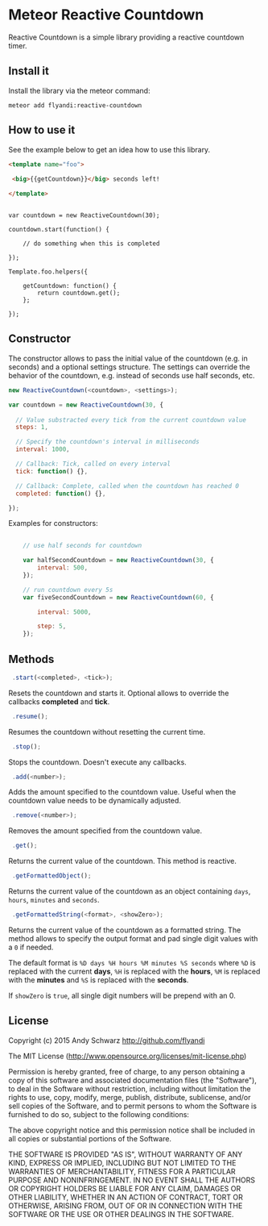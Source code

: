 Meteor Reactive Countdown
======

Reactive Countdown is a simple library providing a reactive countdown timer.

## Install it

Install the library via the meteor command:

```meteor add flyandi:reactive-countdown```


## How to use it

See the example below to get an idea how to use this library.

```html
<template name="foo">
 
 <big>{{getCountdown}}</big> seconds left!

</template>
```

```javasscript

var countdown = new ReactiveCountdown(30);

countdown.start(function() {
	
	// do something when this is completed

});

Template.foo.helpers({
		
	getCountdown: function() {
		return countdown.get();
	};

});
```


## Constructor

The constructor allows to pass the initial value of the countdown (e.g. in seconds) and a optional settings structure. The settings can override the behavior of the countdown, e.g. instead of seconds use half seconds, etc.

```javascript
new ReactiveCountdown(<countdown>, <settings>);

var countdown = new ReactiveCountdown(30, {
  
  // Value substracted every tick from the current countdown value
  steps: 1,  

  // Specify the countdown's interval in milliseconds
  interval: 1000,

  // Callback: Tick, called on every interval
  tick: function() {},

  // Callback: Complete, called when the countdown has reached 0
  completed: function() {},

});
```

Examples for constructors:

```javascript
	
	// use half seconds for countdown

	var halfSecondCountdown = new ReactiveCountdown(30, {
		interval: 500, 
	});

	// run countdown every 5s
	var fiveSecondCountdown = new ReactiveCountdown(60, {

		interval: 5000,

		step: 5,
	});

```


## Methods

```javascript
 .start(<completed>, <tick>);
```

Resets the countdown and starts it. Optional allows to override the callbacks **completed** and **tick**.


```javascript
 .resume();
```

Resumes the countdown without resetting the current time.


```javascript
 .stop();
```

Stops the countdown. Doesn't execute any callbacks.


```javascript
 .add(<number>);
```

Adds the amount specified to the countdown value. Useful when the countdown value needs to be dynamically adjusted.


```javascript
 .remove(<number>);
```

Removes the amount specified from the countdown value. 


```javascript
 .get();
```

Returns the current value of the countdown. This method is reactive.


```javascript
 .getFormattedObject();
```

Returns the current value of the countdown as an object containing ```days```, ```hours```, ```minutes``` and ```seconds```.


```javascript
 .getFormattedString(<format>, <showZero>);
```

Returns the current value of the countdown as a formatted string. The method allows to specify the output format and pad single digit values with a ```0``` if needed.

The default format is ```%D days %H hours %M minutes %S seconds``` where ```%D``` is replaced with the current **days**, ```%H``` is replaced with the **hours**, ```%M``` is replaced with the **minutes** and ```%S``` is replaced with the **seconds**.

If ```showZero``` is  ```true```, all single digit numbers will be prepend with an 0.


## License

Copyright (c) 2015 Andy Schwarz http://github.com/flyandi

The MIT License (http://www.opensource.org/licenses/mit-license.php)

Permission is hereby granted, free of charge, to any person obtaining a copy of this software and associated documentation files (the "Software"), to deal in the Software without restriction, including without limitation the rights to use, copy, modify, merge, publish, distribute, sublicense, and/or sell copies of the Software, and to permit persons to whom the Software is furnished to do so, subject to the following conditions:

The above copyright notice and this permission notice shall be included in all copies or substantial portions of the Software.

THE SOFTWARE IS PROVIDED "AS IS", WITHOUT WARRANTY OF ANY KIND, EXPRESS OR IMPLIED, INCLUDING BUT NOT LIMITED TO THE WARRANTIES OF MERCHANTABILITY, FITNESS FOR A PARTICULAR PURPOSE AND NONINFRINGEMENT. IN NO EVENT SHALL THE AUTHORS OR COPYRIGHT HOLDERS BE LIABLE FOR ANY CLAIM, DAMAGES OR OTHER LIABILITY, WHETHER IN AN ACTION OF CONTRACT, TORT OR OTHERWISE, ARISING FROM, OUT OF OR IN CONNECTION WITH THE SOFTWARE OR THE USE OR OTHER DEALINGS IN THE SOFTWARE.